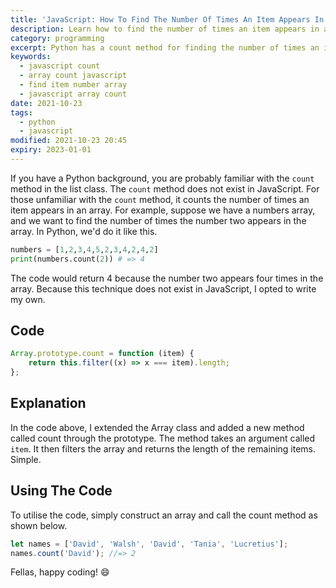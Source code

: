 ```yaml
---
title: 'JavaScript: How To Find The Number Of Times An Item Appears In An Array'
description: Learn how to find the number of times an item appears in an array in JavaScript
category: programming
excerpt: Python has a count method for finding the number of times an item appears in an array, learn how to do that in JavaScript since it does not have that method
keywords:
  - javascript count
  - array count javascript
  - find item number array
  - javascript array count
date: 2021-10-23
tags:
  - python
  - javascript
modified: 2021-10-23 20:45
expiry: 2023-01-01
---
```


If you have a Python background, you are probably familiar with the `count` method in the list class.
The `count` method does not exist in JavaScript. For those unfamiliar with the `count` method, it counts the number of times an item appears in an array. For example, suppose we have a numbers array, and we want to find the number of times the number two appears in the array. In Python, we'd do it like this.

```python
numbers = [1,2,3,4,5,2,3,4,2,4,2]
print(numbers.count(2)) # => 4
```

The code would return 4 because the number two appears four times in the array.
Because this technique does not exist in JavaScript, I opted to write my own.

## Code

```javascript
Array.prototype.count = function (item) {
	return this.filter((x) => x === item).length;
};
```

## Explanation

In the code above, I extended the Array class and added a new method called count through the prototype. The method takes an argument called `item`. It then filters the array and returns the length of the remaining items.
Simple.

## Using The Code

To utilise the code, simply construct an array and call the count method as shown below.

```javascript
let names = ['David', 'Walsh', 'David', 'Tania', 'Lucretius'];
names.count('David'); //=> 2
```

Fellas, happy coding! :smile:
